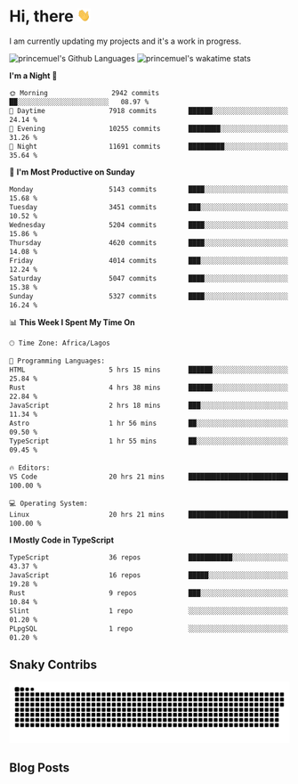 # Hi, there <img src='/assets/wave.gif' alt='Just saying hello' width='24' height='24' />

<!--
**princemuel/princemuel** is a ✨ _special_ ✨ repository because its `README.md` (this file) appears on your GitHub profile.

Here are some ideas to get you started:

- 🔭 I’m currently working on ...
- 🌱 I’m currently learning ...
- 👯 I’m looking to collaborate on ...
- 🤔 I’m looking for help with ...
- 💬 Ask me about ...
- 📫 How to reach me: ...
- 😄 Pronouns: ...
- ⚡ Fun fact: ...
-->

I am currently updating my projects and it's a work in progress.

![princemuel's Github Languages](https://github-readme-stats.vercel.app/api/top-langs/?username=princemuel&text_color=586069&layout=compact&hide_border=true&title_color=0366d6&count_private=true&include_all_commits=true&theme=tokyonight&show_icons=true)
![princemuel's wakatime stats](https://github-readme-stats.vercel.app/api/wakatime?username=princemuel&text_color=586069&layout=compact&hide_border=true&title_color=0366d6&count_private=true&include_all_commits=true&theme=tokyonight&show_icons=true)

<!--START_SECTION:waka-->
**I'm a Night 🦉** 

```text
🌞 Morning                2942 commits        ██░░░░░░░░░░░░░░░░░░░░░░░   08.97 % 
🌆 Daytime                7918 commits        ██████░░░░░░░░░░░░░░░░░░░   24.14 % 
🌃 Evening                10255 commits       ████████░░░░░░░░░░░░░░░░░   31.26 % 
🌙 Night                  11691 commits       █████████░░░░░░░░░░░░░░░░   35.64 % 
```
📅 **I'm Most Productive on Sunday** 

```text
Monday                   5143 commits        ████░░░░░░░░░░░░░░░░░░░░░   15.68 % 
Tuesday                  3451 commits        ███░░░░░░░░░░░░░░░░░░░░░░   10.52 % 
Wednesday                5204 commits        ████░░░░░░░░░░░░░░░░░░░░░   15.86 % 
Thursday                 4620 commits        ████░░░░░░░░░░░░░░░░░░░░░   14.08 % 
Friday                   4014 commits        ███░░░░░░░░░░░░░░░░░░░░░░   12.24 % 
Saturday                 5047 commits        ████░░░░░░░░░░░░░░░░░░░░░   15.38 % 
Sunday                   5327 commits        ████░░░░░░░░░░░░░░░░░░░░░   16.24 % 
```


📊 **This Week I Spent My Time On** 

```text
🕑︎ Time Zone: Africa/Lagos

💬 Programming Languages: 
HTML                     5 hrs 15 mins       ██████░░░░░░░░░░░░░░░░░░░   25.84 % 
Rust                     4 hrs 38 mins       ██████░░░░░░░░░░░░░░░░░░░   22.84 % 
JavaScript               2 hrs 18 mins       ███░░░░░░░░░░░░░░░░░░░░░░   11.34 % 
Astro                    1 hr 56 mins        ██░░░░░░░░░░░░░░░░░░░░░░░   09.50 % 
TypeScript               1 hr 55 mins        ██░░░░░░░░░░░░░░░░░░░░░░░   09.45 % 

🔥 Editors: 
VS Code                  20 hrs 21 mins      █████████████████████████   100.00 % 

💻 Operating System: 
Linux                    20 hrs 21 mins      █████████████████████████   100.00 % 
```

**I Mostly Code in TypeScript** 

```text
TypeScript               36 repos            ███████████░░░░░░░░░░░░░░   43.37 % 
JavaScript               16 repos            █████░░░░░░░░░░░░░░░░░░░░   19.28 % 
Rust                     9 repos             ███░░░░░░░░░░░░░░░░░░░░░░   10.84 % 
Slint                    1 repo              ░░░░░░░░░░░░░░░░░░░░░░░░░   01.20 % 
PLpgSQL                  1 repo              ░░░░░░░░░░░░░░░░░░░░░░░░░   01.20 % 
```




<!--END_SECTION:waka-->

## Snaky Contribs

<img src='/assets/github-snake-dark.svg' alt='Snaky Contributions' />

## Blog Posts

<!-- BLOG-POST-LIST:START -->
<!-- BLOG-POST-LIST:END -->
